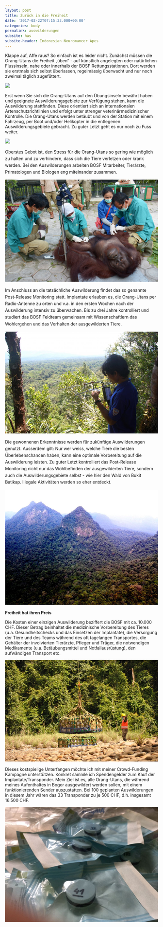 ```yaml
---
layout: post
title: Zurück in die Freiheit
date: '2017-02-22T07:15:33.000+00:00'
categories: body
permalink: auswilderungen
subsite: has
subsite-header: Indonesian Neuromancer Apes
---
```

Klappe auf, Affe raus? So einfach ist es leider nicht. Zunächst müssen die Orang-Utans die Freiheit „üben“ - auf künstlich angelegten oder natürlichen Flussinseln, nahe oder innerhalb der BOSF Rettungsstationen. Dort werden sie erstmals sich selbst überlassen, regelmässig überwacht und nur noch zweimal täglich zugefüttert.

![](/uploads/2017/03/04/IMG%202677%20Totti,%20Raymond,%20Kenji,%20Arnold.JPG)

Erst wenn Sie sich die Orang-Utans auf den Übungsinseln bewährt haben und geeignete Auswilderungsgebiete zur Verfügung stehen, kann die Auswilderung stattfinden. Diese orientiert sich an internationalen Artenschutzrichtlinien und erfolgt unter strenger veterinärmedizinischer Kontrolle. Die Orang-Utans werden betäubt und von der Station mit einem Fahrzeug, per Boot und/oder Helikopter in die entlegenen Auswilderungsgebiete gebracht. Zu guter Letzt geht es nur noch zu Fuss weiter.

![](/uploads/2017/03/04/Foto%20by%20Mbak%20Pauline.JPG)

<span style="line-height: 1.58;">Oberstes Gebot ist, den Stress für die Orang-Utans so gering wie möglich zu halten und zu verhindern, dass sich die Tiere verletzen oder krank werden. Bei den Auswilderungen arbeiten BOSF Mitarbeiter, Tierärzte, Primatologen und Biologen eng miteinander zusammen. </span>

![](/uploads/2017/03/04/Foto%201%20(Sedation)%20BOS_0558%20copy%20%20-%20Indrayana.jpg)

<span style="line-height: 1.58;">Im Anschluss an die tatsächliche Auswilderung findet das so genannte Post-Release Monitoring statt. Implantate erlauben es, die Orang-Utans per Radio-Antenne zu orten und v.a. in den ersten Wochen nach der Auswilderung intensiv zu überwachen. Bis zu drei Jahre kontrolliert und studiert das BOSF Feldteam gemeinsam mit Wissenschaftlern das Wohlergehen und das Verhalten der ausgewilderten Tiere. </span>

![](/uploads/2017/03/04/schutzgebiete_Bukit_Batiukap_PRM.jpg)

<span style="line-height: 1.58;">Die gewonnenen Erkenntnisse werden für zukünftige Auswilderungen genutzt. Ausserdem gilt: Nur wer weiss, welche Tiere die besten Überlebenschancen haben, kann eine optimale Vorbereitung auf die Auswilderung leisten. Zu guter Letzt kontrolliert das Post-Release Monitoring nicht nur das Wohlbefinden der ausgewilderten Tiere, sondern auch die Auswilderungsgebiete selbst - wie hier den Wald von Bukit Batikap. Illegale Aktivitäten werden so eher entdeckt.</span>

![](/uploads/2017/03/04/schutzgebiete_Bukit_Batikap.jpg)

**Freiheit hat ihren Preis**

Die Kosten einer einzigen Auswilderung beziffert die BOSF mit ca. 10.000 CHF. Dieser Betrag beinhaltet die medizinische Vorbereitung des Tieres (u.a. Gesundheitschecks und das Einsetzen der Implantate), die Versorgung der Tiere und des Teams während des oft tagelangen Transportes, die Gehälter der involvierten Tierärzte, Pfleger und Träger, die notwendigen Medikamente (u.a. Betäubungsmittel und Notfallausrüstung), den aufwändigen Transport etc.

![](/uploads/2017/03/04/schutzgebiete_Bukit_Batikap_heliI.jpg)

Dieses kostspielige Unterfangen möchte ich mit meiner Crowd-Funding Kampagne unterstützen. Konkret sammle ich Spendengelder zum Kauf der Implantate/Transponder. Mein Ziel ist es, alle Orang-Utans, die während meines Aufenthaltes in Bogor ausgewildert werden sollen, mit einem funktionierenden Sender auszustatten. Bei 100 geplanten Auswilderungen in diesem Jahr wären das 33 Transponder zu je 500 CHF, d.h. insgesamt 16.500 CHF.

![](/uploads/2017/03/04/IMG-20170226-WA0003.jpg)